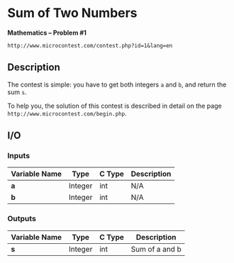 # Sum of Two Numbers

**Mathematics – Problem #1**

`http://www.microcontest.com/contest.php?id=1&lang=en`


## Description

The contest is simple: you have to get both integers `a` and `b`, and return
the sum `s`.

To help you, the solution of this contest is described in detail on the page
`http://www.microcontest.com/begin.php`.


## I/O

### Inputs

| Variable Name | Type    | C Type | Description |
| ------------- | ------- | ------ | ----------- |
| **a**         | Integer | int    | N/A         |
| **b**         | Integer | int    | N/A         |

### Outputs

| Variable Name | Type    | C Type | Description    |
| ------------- | ------- | ------ | -------------- |
| **s**         | Integer | int    | Sum of a and b |
